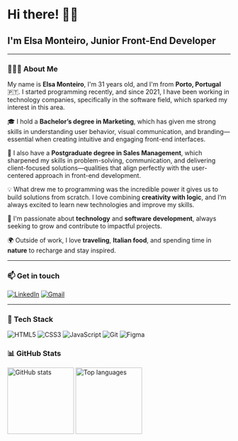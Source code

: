 ###

# Hi there! 👋🏼

## I'm Elsa Monteiro, Junior Front-End Developer

---

### 👩🏻‍💻 About Me

My name is **Elsa Monteiro**, I'm 31 years old, and I'm from **Porto, Portugal** 🇵🇹. I started programming recently, and since 2021, I have been working in technology companies, specifically in the software field, which sparked my interest in this area.

🎓 I hold a **Bachelor’s degree in Marketing**, which has given me strong skills in understanding user behavior, visual communication, and branding—essential when creating intuitive and engaging front-end interfaces.  

📘 I also have a **Postgraduate degree in Sales Management**, which sharpened my skills in problem-solving, communication, and delivering client-focused solutions—qualities that align perfectly with the user-centered approach in front-end development.

💡 What drew me to programming was the incredible power it gives us to build solutions from scratch. I love combining **creativity with logic**, and I’m always excited to learn new technologies and improve my skills.

🌱 I'm passionate about **technology** and **software development**, always seeking to grow and contribute to impactful projects.

🌍 Outside of work, I love **traveling**, **Italian food**, and spending time in **nature** to recharge and stay inspired.

---

### 📫 Get in touch

[![LinkedIn](https://img.shields.io/badge/LinkedIn-0077B5?style=for-the-badge&logo=linkedin&logoColor=white)](https://www.linkedin.com/in/elsamonteiro13/)
[![Gmail](https://img.shields.io/badge/Gmail-elsamonteiro%40gmail.com-D14836?style=for-the-badge&logo=gmail&logoColor=white)](mailto:elsa.cg.monteiro@gmail.com)

---


### 🧰 Tech Stack

![HTML5](https://img.shields.io/badge/-HTML5-E34F26?style=for-the-badge&logo=html5&logoColor=white)
![CSS3](https://img.shields.io/badge/-CSS3-1572B6?style=for-the-badge&logo=css3)
![JavaScript](https://img.shields.io/badge/-JavaScript-F7DF1E?style=for-the-badge&logo=javascript&logoColor=black)
![Git](https://img.shields.io/badge/-Git-F05032?style=for-the-badge&logo=git&logoColor=white)
![Figma](https://img.shields.io/badge/-Figma-F24E1E?style=for-the-badge&logo=figma&logoColor=white)


### 📊 GitHub Stats

<div align="left">
  <img src="https://github-readme-stats.vercel.app/api?username=elsacmonteiro&hide_title=false&hide_rank=false&show_icons=true&include_all_commits=true&count_private=true&disable_animations=false&theme=dracula&locale=en&hide_border=false&order=1" height="150" alt="GitHub stats" />
  <img src="https://github-readme-stats.vercel.app/api/top-langs?username=elsacmonteiro&locale=en&hide_title=false&layout=compact&card_width=320&langs_count=5&theme=dracula&hide_border=false&order=2" height="150" alt="Top languages" />
</div>
